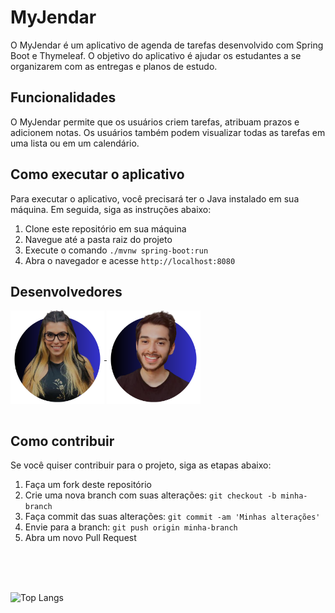 # MyJendar

O MyJendar é um aplicativo de agenda de tarefas desenvolvido com Spring Boot e Thymeleaf. O objetivo do aplicativo é ajudar os estudantes a se organizarem com as entregas e planos de estudo.

## Funcionalidades

O MyJendar permite que os usuários criem tarefas, atribuam prazos e adicionem notas. Os usuários também podem visualizar todas as tarefas em uma lista ou em um calendário.


## Como executar o aplicativo

Para executar o aplicativo, você precisará ter o Java instalado em sua máquina. Em seguida, siga as instruções abaixo:

1. Clone este repositório em sua máquina
2. Navegue até a pasta raiz do projeto
3. Execute o comando `./mvnw spring-boot:run`
4. Abra o navegador e acesse `http://localhost:8080`

## Desenvolvedores

<div>
  <a href="https://github.com/natmaia" >
    <img align="center" alt="Nathalia Maia" height="150" width="150" src="https://github.com/natmaia/arquivosFotosReadme/blob/main/3.png" />
  </a>
  
  <a href="https://github.com/JaelsonJonas">
    <img align="center" alt="Jaelson Jonas" height="150" width="150" src="https://github.com/natmaia/arquivosFotosReadme/blob/main/2.png" />
  </a>  
</div>
<br>


## Como contribuir

Se você quiser contribuir para o projeto, siga as etapas abaixo:

1. Faça um fork deste repositório
2. Crie uma nova branch com suas alterações: `git checkout -b minha-branch`
3. Faça commit das suas alterações: `git commit -am 'Minhas alterações'`
4. Envie para a branch: `git push origin minha-branch`
5. Abra um novo Pull Request

<br/>

<br/>

<br/>

![Top Langs](https://github-readme-stats.vercel.app/api/top-langs/?username=natmaia&repo=myjendar&layout=compact)